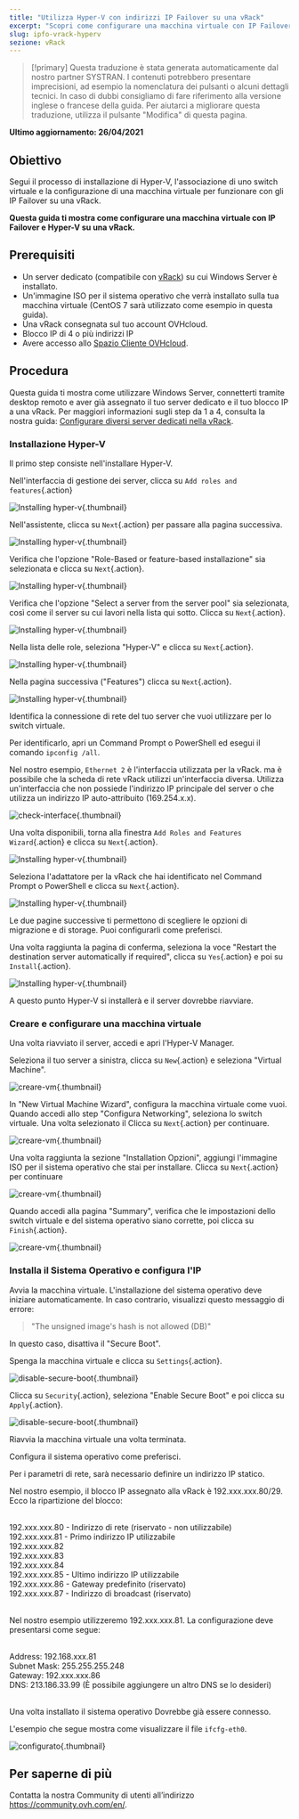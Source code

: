 ```yaml
---
title: "Utilizza Hyper-V con indirizzi IP Failover su una vRack"
excerpt: "Scopri come configurare una macchina virtuale con IP Failover e Hyper-V su una vRack"
slug: ipfo-vrack-hyperv
sezione: vRack 
---
```


> [!primary]
> Questa traduzione è stata generata automaticamente dal nostro partner SYSTRAN. I contenuti potrebbero presentare imprecisioni, ad esempio la nomenclatura dei pulsanti o alcuni dettagli tecnici. In caso di dubbi consigliamo di fare riferimento alla versione inglese o francese della guida. Per aiutarci a migliorare questa traduzione, utilizza il pulsante "Modifica" di questa pagina.
>

**Ultimo aggiornamento: 26/04/2021**

## Obiettivo

Segui il processo di installazione di Hyper-V, l'associazione di uno switch virtuale e la configurazione di una macchina virtuale per funzionare con gli IP Failover su una vRack.

**Questa guida ti mostra come configurare una macchina virtuale con IP Failover e Hyper-V su una vRack.**

## Prerequisiti

- Un server dedicato (compatibile con [vRack](https://www.ovh.it/soluzioni/vrack/)) su cui Windows Server è installato.
- Un'immagine ISO per il sistema operativo che verrà installato sulla tua macchina virtuale (CentOS 7 sarà utilizzato come esempio in questa guida).
- Una vRack consegnata sul tuo account OVHcloud.
- Blocco IP di 4 o più indirizzi IP
- Avere accesso allo [Spazio Cliente OVHcloud](https://www.ovh.com/auth/?action=gotomanager&from=https://www.ovh.it/&ovhSubsidiary=it).

## Procedura

Questa guida ti mostra come utilizzare Windows Server, connetterti tramite desktop remoto e aver già assegnato il tuo server dedicato e il tuo blocco IP a una vRack. Per maggiori informazioni sugli step da 1 a 4, consulta la nostra guida: [Configurare diversi server dedicati nella vRack](../configurare-server-dedicati-vrack/).

### Installazione Hyper-V

Il primo step consiste nell'installare Hyper-V.

Nell'interfaccia di gestione dei server, clicca su `Add roles and features`{.action}

![Installing hyper-v](images/add-roles-features.png){.thumbnail}

Nell'assistente, clicca su `Next`{.action} per passare alla pagina successiva.

![Installing hyper-v](images/add-roles-features-2.png){.thumbnail}

Verifica che l'opzione "Role-Based or feature-based installazione" sia selezionata e clicca su `Next`{.action}.

![Installing hyper-v](images/add-roles-features-3.png){.thumbnail}

Verifica che l'opzione "Select a server from the server pool" sia selezionata, così come il server su cui lavori nella lista qui sotto. Clicca su `Next`{.action}.

![Installing hyper-v](images/add-roles-features-4.png){.thumbnail}

Nella lista delle role, seleziona "Hyper-V" e clicca su `Next`{.action}.

![Installing hyper-v](images/add-roles-features-5.png){.thumbnail}

Nella pagina successiva ("Features") clicca su `Next`{.action}.

![Installing hyper-v](images/add-roles-features-9.png){.thumbnail}

Identifica la connessione di rete del tuo server che vuoi utilizzare per lo switch virtuale.

Per identificarlo, apri un Command Prompt o PowerShell ed esegui il comando `ipconfig /all`.

Nel nostro esempio, `Ethernet 2` è l'interfaccia utilizzata per la vRack. ma è possibile che la scheda di rete vRack utilizzi un'interfaccia diversa. Utilizza un'interfaccia che non possiede l'indirizzo IP principale del server o che utilizza un indirizzo IP auto-attribuito (169.254.x.x).

![check-interface](images/ipconfig.png){.thumbnail}

Una volta disponibili, torna alla finestra `Add Roles and Features Wizard`{.action} e clicca su `Next`{.action}.

![Installing hyper-v](images/add-roles-features-6.png){.thumbnail}

Seleziona l'adattatore per la vRack che hai identificato nel Command Prompt o PowerShell e clicca su `Next`{.action}.

![Installing hyper-v](images/add-roles-features-7.png){.thumbnail}

Le due pagine successive ti permettono di scegliere le opzioni di migrazione e di storage. Puoi configurarli come preferisci.

Una volta raggiunta la pagina di conferma, seleziona la voce "Restart the destination server automatically if required", clicca su `Yes`{.action} e poi su `Install`{.action}.

![Installing hyper-v](images/add-roles-features-8.png){.thumbnail}

A questo punto Hyper-V si installerà e il server dovrebbe riavviare.

### Creare e configurare una macchina virtuale

Una volta riavviato il server, accedi e apri l'Hyper-V Manager.

Seleziona il tuo server a sinistra, clicca su `New`{.action} e seleziona "Virtual Machine".

![creare-vm](images/create-vm.png){.thumbnail}

In "New Virtual Machine Wizard", configura la macchina virtuale come vuoi. Quando accedi allo step "Configura Networking", seleziona lo switch virtuale. Una volta selezionato il Clicca su `Next`{.action} per continuare.

![creare-vm](images/create-vm-2.png){.thumbnail}

Una volta raggiunta la sezione "Installation Opzioni", aggiungi l'immagine ISO per il sistema operativo che stai per installare. Clicca su `Next`{.action} per continuare

![creare-vm](images/create-vm-3.png){.thumbnail}

Quando accedi alla pagina "Summary", verifica che le impostazioni dello switch virtuale e del sistema operativo siano corrette, poi clicca su `Finish`{.action}.

![creare-vm](images/create-vm-4.png){.thumbnail}

### Installa il Sistema Operativo e configura l'IP

Avvia la macchina virtuale. L'installazione del sistema operativo deve iniziare automaticamente. In caso contrario, visualizzi questo messaggio di errore:

> "The unsigned image's hash is not allowed (DB)"

In questo caso, disattiva il "Secure Boot".

Spenga la macchina virtuale e clicca su `Settings`{.action}.

![disable-secure-boot](images/disable-secure-boot.png){.thumbnail}

Clicca su `Security`{.action}, seleziona "Enable Secure Boot" e poi clicca su `Apply`{.action}.

![disable-secure-boot](images/disable-secure-boot-2.png){.thumbnail}

Riavvia la macchina virtuale una volta terminata.

Configura il sistema operativo come preferisci.

Per i parametri di rete, sarà necessario definire un indirizzo IP statico.

Nel nostro esempio, il blocco IP assegnato alla vRack è 192.xxx.xxx.80/29. Ecco la ripartizione del blocco:

<br>
192.xxx.xxx.80 - Indirizzo di rete (riservato - non utilizzabile)<br>
192.xxx.xxx.81 - Primo indirizzo IP utilizzabile<br>
192.xxx.xxx.82<br>
192.xxx.xxx.83<br>
192.xxx.xxx.84<br>
192.xxx.xxx.85 - Ultimo indirizzo IP utilizzabile<br>
192.xxx.xxx.86 - Gateway predefinito (riservato)<br>
192.xxx.xxx.87 - Indirizzo di broadcast (riservato)<br>
<br>

Nel nostro esempio utilizzeremo 192.xxx.xxx.81. La configurazione deve presentarsi come segue:

<br>
Address: 192.168.xxx.81<br>
Subnet Mask: 255.255.255.248<br>
Gateway: 192.xxx.xxx.86<br>
DNS: 213.186.33.99 (È possibile aggiungere un altro DNS se lo desideri)<br>
<br>

Una volta installato il sistema operativo Dovrebbe già essere connesso.

L'esempio che segue mostra come visualizzare il file `ifcfg-eth0`.

![configurato](images/configured.png){.thumbnail}

## Per saperne di più

Contatta la nostra Community di utenti all’indirizzo <https://community.ovh.com/en/>.

